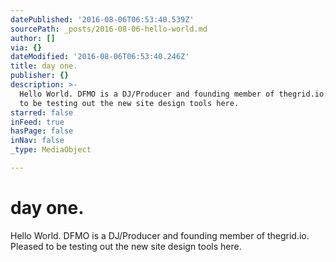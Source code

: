 ```yaml
---
datePublished: '2016-08-06T06:53:40.539Z'
sourcePath: _posts/2016-08-06-hello-world.md
author: []
via: {}
dateModified: '2016-08-06T06:53:40.246Z'
title: day one.
publisher: {}
description: >-
  Hello World. DFMO is a DJ/Producer and founding member of thegrid.io. Pleased
  to be testing out the new site design tools here.
starred: false
inFeed: true
hasPage: false
inNav: false
_type: MediaObject

---
```

# day one.

Hello World. DFMO is a DJ/Producer and founding member of thegrid.io. Pleased to be testing out the new site design tools here.